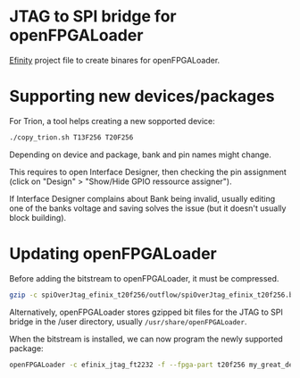 # JTAG to SPI bridge for openFPGALoader
[Efinity](https://www.efinixinc.com/products-efinity.html) project file to create binares for openFPGALoader.

# Supporting new devices/packages
For Trion, a tool helps creating a new sopported device:
```bash
./copy_trion.sh T13F256 T20F256
```
Depending on device and package, bank and pin names might change.

This requires to open Interface Designer, then checking the pin assignment (click on "Design" > "Show/Hide GPIO ressource assigner").

If Interface Designer complains about Bank being invalid, usually editing one of the banks voltage and saving solves the issue (but it doesn't usually block building).

# Updating openFPGALoader
Before adding the bitstream to openFPGALoader, it must be compressed.
```bash
gzip -c spiOverJtag_efinix_t20f256/outflow/spiOverJtag_efinix_t20f256.bit > openFPGALoader/spiOverJtag/spiOverJtag_efinix_t20f256.bit.gz
```

Alternatively, openFPGALoader stores gzipped bit files for the JTAG to SPI bridge in the /user directory, usually `/usr/share/openFPGALoader`.

When the bitstream is installed, we can now program the newly supported package:

```bash
openFPGALoader -c efinix_jtag_ft2232 -f --fpga-part t20f256 my_great_design.bin
```

